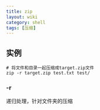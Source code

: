 ```yaml
---
title: zip
layout: wiki
category: shell
tags: [压缩]
---
```


## 实例

~~~
# 将文件和目录一起压缩成target.zip文件
zip -r target.zip test.txt test/
~~~


### -r

递归处理，针对文件夹的压缩